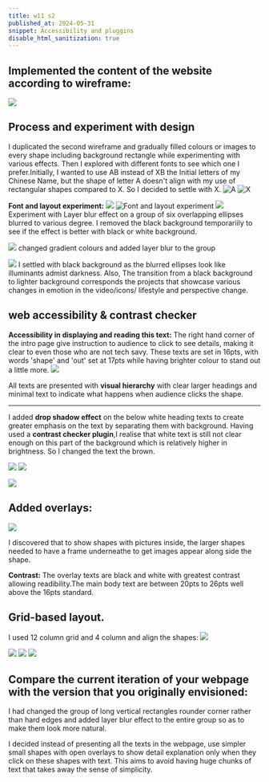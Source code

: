 ```yaml
---
title: w11 s2 
published_at: 2024-05-31
snippet: Accessibility and pluggins
disable_html_sanitization: true
---
```



## Implemented the content of the website according to wireframe:
![ ](a4/11.png)

## Process and experiment with design
I duplicated the second wireframe and gradually filled colours or images to every shape including background rectangle while experimenting with various effects.
Then I explored with different fonts to see which one I prefer.Initially, I wanted to use AB instead of XB the Initial letters of my Chinese Name, but the shape of letter A doesn't align with my use of rectangular shapes compared to X. So I decided to settle with X.
![A ](a4/AB.png)
![X](a4/XB.png)



**Font and layout experiment:**
![](a4/FE1.png)
![Font and layout experiment](a4/FE.png)
![](a4/Blur.png)
Experiment with Layer blur effect on a group of six overlapping ellipses blurred to various degree.
I removed the black background temporariily to see if the effect is better with black or white background. 


![ ](a4/gr.png)
changed gradient colours and added layer blur to the group


![ ](a4/ju.png)
I settled with black background as the blurred ellipses look like illuminants admist darkness. Also, The transition from a black background to lighter background corresponds the projects that showcase various changes in emotion in the video/icons/ lifestyle and perspective change.


## web accessibility & contrast checker

**Accessibility in displaying and reading this text:**
The right hand corner of the intro page give instruction to audience to click to see details, making it clear to even those who are not tech savy. These texts are set in 16pts, with words 'shape' and 'out' set at 17pts while having brighter colour to stand out a little more.
![ ](a4/text.png)

All texts are presented with **visual hierarchy** with clear larger headings and minimal text to indicate what happens when audience clicks the shape. 


-----------------------------------------------------------------------------------------------------------------------------
I added **drop shadow effect** on the below white heading texts to create greater emphasis on the text by separating them with background.
Having used a **contrast checker plugin**,I realise that white text is  still not clear enough on this part of the background which is relatively higher in brightness. So I changed the text the brown.

![ ](a4/c1.png)
![ ](a4/c2.png)

![ ](a4/c3.png)


## Added overlays:
![ ](a4/12.png)


I discovered that to show shapes with pictures inside, the larger shapes needed to have a frame underneathe to get images appear along side the shape.

**Contrast:**
The overlay texts are black and white with greatest contrast allowing readibility.The main body text are between 20pts to 26pts well above the 16pts standard.


## Grid-based layout.
I used 12 column grid and 4 column and align the shapes:
![ ](a4/8.png)

![ ](a4/p1.png)
![ ](a4/p2.png)
![ ](a4/p3.png)



## Compare the current iteration of your webpage with the version that you originally envisioned:

I had changed the group of long vertical rectangles rounder corner rather than hard edges and added layer blur effect to the entire group so as to make them look more natural.

 I decided instead of presenting all the texts in the webpage, use simpler small shapes with open overlays to show detail explanation only when they click on these shapes with text. This aims to avoid having huge chunks of text that takes away the sense of simplicity.


